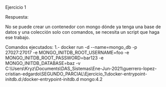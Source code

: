 Ejercicio 1


Respuesta:

No se puede crear un contenedor con mongo dónde ya tenga una base de datos y una colección solo con comandos, se necesita un script que haga ese trabajo.

Comandos ejecutados:
1.- docker run -d --name=mongo_db -p 27027:27017 -e MONGO_INITDB_ROOT_USERNAME=foo -e MONGO_INITDB_ROOT_PASSWORD=bar123 -e MONGO_INITDB_DATABASE=baz -v C:\Users\Kryz\Documents\DAS_Sistemas\Ene-Jun-2021\guerrero-lopez-cristian-edgardo\SEGUNDO_PARCIAL\Ejercicio_1\docker-entrypoint-initdb.d:/docker-entrypoint-initdb.d mongo:4.2